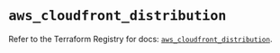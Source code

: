 # `aws_cloudfront_distribution`

Refer to the Terraform Registry for docs: [`aws_cloudfront_distribution`](https://registry.terraform.io/providers/hashicorp/aws/5.47.0/docs/resources/cloudfront_distribution).
